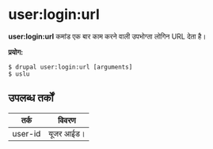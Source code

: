 # user:login:url
**user:login:url** कमांड एक बार काम करने वाली उपभोग्ता लोगिन URL देता है।

**प्रयोग:**
```
$ drupal user:login:url [arguments] 
$ uslu  
```

## उपलब्ध तर्कों
तर्क | विवरण
---------|-------------
user-id | यूजर आईड।
